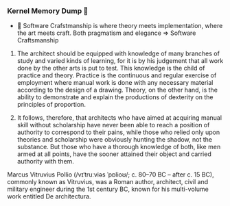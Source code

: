 ### Kernel Memory Dump 👋

 - :briefcase: Software Crafstmanship is where theory meets implementation, where the art meets craft. Both pragmatism and elegance => Software Craftsmanship
 


1. The architect should be equipped with knowledge of many branches of study and varied kinds of learning, for it is by his judgement that all work done by the other arts is put to test. This knowledge is the child of practice and theory. Practice is the continuous and regular exercise of employment where manual work is done with any necessary material according to the design of a drawing. Theory, on the other hand, is the ability to demonstrate and explain the productions of dexterity on the principles of proportion.


2. It follows, therefore, that architects who have aimed at acquiring manual skill without scholarship have never been able to reach a position of authority to correspond to their pains, while those who relied only upon theories and scholarship were obviously hunting the shadow, not the substance. But those who have a thorough knowledge of both, like men armed at all points, have the sooner attained their object and carried authority with them.


Marcus Vitruvius Pollio (/vɪˈtruːviəs ˈpɒlioʊ/; c. 80–70 BC – after c. 15 BC), commonly known as Vitruvius, was a Roman author, architect, civil and military engineer during the 1st century BC, known for his multi-volume work entitled De architectura.
